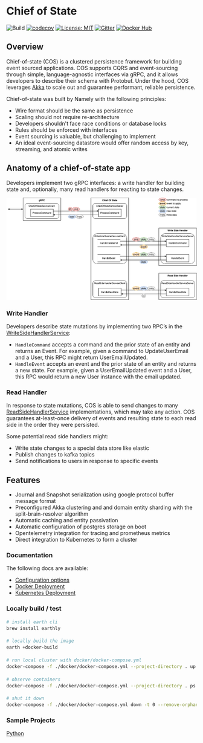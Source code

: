 # Chief of State

![Build](https://github.com/namely/chief-of-state/workflows/Build/badge.svg?branch=master)
[![codecov](https://codecov.io/gh/namely/chief-of-state/branch/master/graph/badge.svg?token=82PZVNR2P1)](https://codecov.io/gh/namely/chief-of-state)
[![License: MIT](https://img.shields.io/badge/License-MIT-blue.svg)](https://opensource.org/licenses/MIT)
[![Gitter](https://badges.gitter.im/namely/chief-of-state.svg)](https://gitter.im/namely/chief-of-state?utm_source=badge&utm_medium=badge&utm_campaign=pr-badge)
[![Docker Hub](https://img.shields.io/badge/docker%20hub-namely-blue)](https://hub.docker.com/repository/docker/namely/chief-of-state)

## Overview

Chief-of-state (COS) is a clustered persistence framework for building event sourced applications.
COS supports CQRS and event-sourcing through simple, language-agnostic interfaces via gRPC, and it
allows developers to describe their schema with Protobuf. Under the hood, COS leverages [Akka](https://akka.io/)
to scale out and guarantee performant, reliable persistence.

Chief-of-state was built by Namely with the following principles:
* Wire format should be the same as persistence
* Scaling should not require re-architecture
* Developers shouldn't face race conditions or database locks
* Rules should be enforced with interfaces
* Event sourcing is valuable, but challenging to implement
* An ideal event-sourcing datastore would offer random access by key, streaming, and atomic writes

## Anatomy of a chief-of-state app

Developers implement two gRPC interfaces: a write handler for building state and, optionally, many read handlers for reacting to state changes.

![Architecture Diagram](img/architecture.png?raw=true "Title")

### Write Handler

Developers describe state mutations by implementing two RPC’s in the [WriteSideHandlerService](https://github.com/namely/chief-of-state-protos/blob/master/chief_of_state/v1/writeside.proto):
- `HandleCommand` accepts a command and the prior state of an entity and returns an Event. For example, given a command to UpdateUserEmail and a User, this RPC might return UserEmailUpdated.
- `HandleEvent` accepts an event and the prior state of an entity and returns a new state. For example, given a UserEmailUpdated event and a User, this RPC would return a new User instance with the email updated.

### Read Handler

In response to state mutations, COS is able to send changes to many [ReadSideHandlerService](https://github.com/namely/chief-of-state-protos/blob/master/chief_of_state/v1/readside.proto) implementations, which may take any action. COS guarantees at-least-once delivery of events and resulting state to each read side in the order they were persisted.

Some potential read side handlers might:
- Write state changes to a special data store like elastic
- Publish changes to kafka topics
- Send notifications to users in response to specific events

## Features
  - Journal and Snapshot serialization using google protocol buffer message format
  - Preconfigured Akka clustering and and domain entity sharding with the split-brain-resolver algorithm
  - Automatic caching and entity passivation
  - Automatic configuration of postgres storage on boot
  - Opentelemetry integration for tracing and prometheus metrics
  - Direct integration to Kubernetes to form a cluster

### Documentation

The following docs are available:

  - [Configuration options](./docs/configuration.md)
  - [Docker Deployment](./docs/docker-deployment.md)
  - [Kubernetes Deployment](./docs/kubernetes-deployment.md)

### Locally build / test

```bash
# install earth cli
brew install earthly

# locally build the image
earth +docker-build

# run local cluster with docker/docker-compose.yml
docker-compose -f ./docker/docker-compose.yml --project-directory . up -d

# observe containers
docker-compose -f ./docker/docker-compose.yml --project-directory . ps

# shut it down
docker-compose -f ./docker/docker-compose.yml down -t 0 --remove-orphans
```

### Sample Projects

[Python](https://github.com/namely/cos-python-sample)
